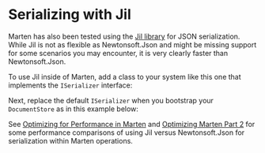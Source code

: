# Serializing with Jil

Marten has also been tested using the [Jil library](https://github.com/kevin-montrose/Jil) for JSON serialization. While Jil is not as
flexible as Newtonsoft.Json and might be missing support for some scenarios you may encounter, it is very clearly faster than Newtonsoft.Json.

To use Jil inside of Marten, add a class to your system like this one that implements the `ISerializer` interface:

<!-- snippet: sample_JilSerializer -->
<!-- endSnippet -->

Next, replace the default `ISerializer` when you bootstrap your `DocumentStore` as in this example below:

<!-- snippet: sample_replacing_serializer_with_jil -->
<!-- endSnippet -->

See [Optimizing for Performance in Marten](http://jeremydmiller.com/2015/11/09/optimizing-for-performance-in-marten/) 
and [Optimizing Marten Part 2](http://jeremydmiller.com/2015/11/30/optimizing-marten-part-2/) for some performance comparisons 
of using Jil versus Newtonsoft.Json for serialization within Marten operations.
